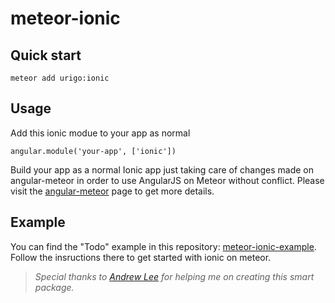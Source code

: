 meteor-ionic
============

## Quick start
<pre><code>meteor add urigo:ionic</code></pre>

## Usage
Add this ionic modue to your app as normal
<pre><code>angular.module('your-app', ['ionic'])</code></pre>

Build your app as a normal Ionic app just taking care of changes made on angular-meteor in order to use AngularJS on Meteor without conflict. Please visit the [angular-meteor](https://github.com/Urigo/angular-meteor "angular-meteor") page to get more details.

## Example

You can find the "Todo" example in this repository: [meteor-ionic-example](https://github.com/netanelgilad/meteor-ionic-example). Follow the insructions there to get started with ionic on meteor.


> *Special thanks to [Andrew Lee](https://github.com/loneleeandroo "Andrew Leek") for helping me on creating this smart package.*
